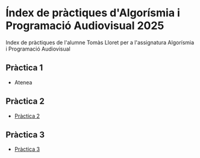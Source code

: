 # Índex de pràctiques d'Algorísmia i Programació Audiovisual 2025
Index de pràctiques de l'alumne Tomàs Lloret per a l'assignatura Algorísmia i Programació Audiovisual

## Pràctica 1
* Atenea

## Pràctica 2
* [Pràctica 2](https://github.com/TomasLLM/APA-T2)

## Pràctica 3
* [Pràctica 3](https://github.com/TomasLLM/APA-T3)

